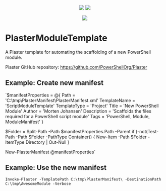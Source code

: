 <p align="center">
<a href="https://github.com/mojoaar/plastermoduletemplate"><img src="https://img.shields.io/github/last-commit/mojoaar/plastermoduletemplate"></a>
<a href="https://github.com/mojoaar/plastermoduletemplate"><img src="https://img.shields.io/github/contributors/mojoaar/plastermoduletemplate"></a>
</p>
<p align="center">
<a href="https://twitter.com/mojoaar"><img src="https://img.shields.io/twitter/follow/mojoaar?style=social"></a>
</p>

# PlasterModuleTemplate

A Plaster template for automating the scaffolding of a new PowerShell module.

Plaster GitHub repository: https://github.com/PowerShellOrg/Plaster

## Example: Create new manifest

`$manifestProperties = @{
    Path         = 'C:\tmp\PlasterManifest\PlasterManifest.xml'
    TemplateName = 'ScriptModuleTemplate'
    TemplateType = 'Project'
    Title        = 'New PowerShell Module'
    Author       = 'Morten Johansen'
    Description  = 'Scaffolds the files required for a PowerShell script module'
    Tags         = 'PowerShell, Module, ModuleManifest'
}

$Folder = Split-Path -Path $manifestProperties.Path -Parent
if (-not(Test-Path -Path $Folder -PathType Container)) {
    New-Item -Path $Folder -ItemType Directory | Out-Null
}

New-PlasterManifest @manifestProperties`

## Example: Use the new manifest

`Invoke-Plaster -TemplatePath C:\tmp\PlasterManifest\ -DestinationPath C:\tmp\AwesomeModule -Verbose`